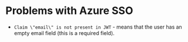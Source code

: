 # Problems with Azure SSO

- `Claim \"email\" is not present in JWT` - means that the user has an empty email field (this is a required field).
